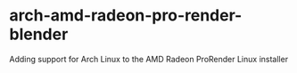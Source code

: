 # arch-amd-radeon-pro-render-blender
Adding support for Arch Linux to the AMD Radeon ProRender Linux installer
